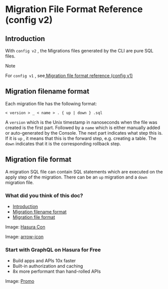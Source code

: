 # Migration File Format Reference (config v2)

## Introduction​

With `config v2` , the Migrations files generated by the CLI are pure SQL
files.

Note

For `config v1` , see[ Migration file format reference (config v1) ](https://hasura.io/docs/latest/migrations-metadata-seeds/legacy-configs/config-v1/reference/migration-file-format/)

## Migration filename format​

Each migration file has the following format:

`< version > _ < name > . { up | down } .sql`

A `version` which is the Unix timestamp in nanoseconds when the file was
created is the first part. Followed by a `name` which is either manually
added or auto-generated by the Console. The next part indicates what
step this is. If it is `up` , it means that this is the forward step,
e.g. creating a table. The `down` indicates that it is the corresponding
rollback step.

## Migration file format​

A migration SQL file can contain SQL statements which are executed on
the apply step of the migration. There can be an `up` migration and a `down` migration file.

### What did you think of this doc?

- [ Introduction ](https://hasura.io/docs/latest/migrations-metadata-seeds/legacy-configs/config-v2/reference/migration-file-format/#introduction)
- [ Migration filename format ](https://hasura.io/docs/latest/migrations-metadata-seeds/legacy-configs/config-v2/reference/migration-file-format/#migration-filename-format)
- [ Migration file format ](https://hasura.io/docs/latest/migrations-metadata-seeds/legacy-configs/config-v2/reference/migration-file-format/#migration-file-format)


Image: [ Hasura Con ](https://res.cloudinary.com/dh8fp23nd/image/upload/v1686154570/hasura-con-2023/has-con-light-date_r2a2ud.png)

Image: [ arrow-icon ](https://res.cloudinary.com/dh8fp23nd/image/upload/v1683723549/main-web/chevron-right_ldbi7d.png)

### Start with GraphQL on Hasura for Free

- Build apps and APIs 10x faster
- Built-in authorization and caching
- 8x more performant than hand-rolled APIs


Image: [ Promo ](https://hasura.io/docs/assets/images/hasura-free-ff60e409244e0ea12b5a3045d1a9096b.png)